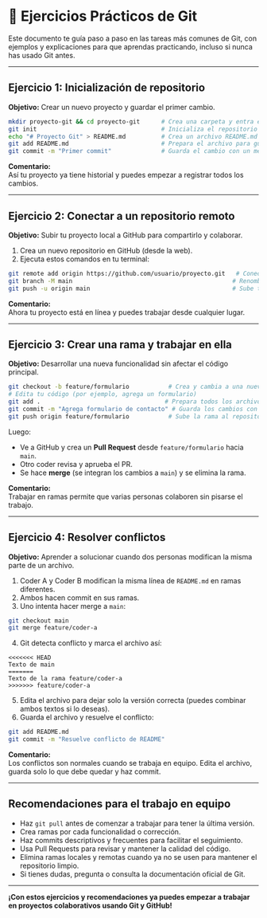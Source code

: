 # 🧪 Ejercicios Prácticos de Git

Este documento te guía paso a paso en las tareas más comunes de Git, con ejemplos y explicaciones para que aprendas practicando, incluso si nunca has usado Git antes.

---

## Ejercicio 1: Inicialización de repositorio

**Objetivo:** Crear un nuevo proyecto y guardar el primer cambio.

```bash
mkdir proyecto-git && cd proyecto-git      # Crea una carpeta y entra en ella
git init                                   # Inicializa el repositorio Git
echo "# Proyecto Git" > README.md          # Crea un archivo README.md con un título
git add README.md                          # Prepara el archivo para guardarlo
git commit -m "Primer commit"              # Guarda el cambio con un mensaje
```
**Comentario:**  
Así tu proyecto ya tiene historial y puedes empezar a registrar todos los cambios.

---

## Ejercicio 2: Conectar a un repositorio remoto

**Objetivo:** Subir tu proyecto local a GitHub para compartirlo y colaborar.

1. Crea un nuevo repositorio en GitHub (desde la web).
2. Ejecuta estos comandos en tu terminal:

```bash
git remote add origin https://github.com/usuario/proyecto.git   # Conecta tu repo local con el remoto
git branch -M main                                             # Renombra la rama principal a 'main' si es necesario
git push -u origin main                                        # Sube tu proyecto a GitHub
```
**Comentario:**  
Ahora tu proyecto está en línea y puedes trabajar desde cualquier lugar.

---

## Ejercicio 3: Crear una rama y trabajar en ella

**Objetivo:** Desarrollar una nueva funcionalidad sin afectar el código principal.

```bash
git checkout -b feature/formulario           # Crea y cambia a una nueva rama
# Edita tu código (por ejemplo, agrega un formulario)
git add .                                   # Prepara todos los archivos modificados
git commit -m "Agrega formulario de contacto" # Guarda los cambios con un mensaje claro
git push origin feature/formulario           # Sube la rama al repositorio remoto
```

Luego:

- Ve a GitHub y crea un **Pull Request** desde `feature/formulario` hacia `main`.
- Otro coder revisa y aprueba el PR.
- Se hace **merge** (se integran los cambios a `main`) y se elimina la rama.

**Comentario:**  
Trabajar en ramas permite que varias personas colaboren sin pisarse el trabajo.

---

## Ejercicio 4: Resolver conflictos

**Objetivo:** Aprender a solucionar cuando dos personas modifican la misma parte de un archivo.

1. Coder A y Coder B modifican la misma línea de `README.md` en ramas diferentes.
2. Ambos hacen commit en sus ramas.
3. Uno intenta hacer merge a `main`:

```bash
git checkout main
git merge feature/coder-a
```

4. Git detecta conflicto y marca el archivo así:

```
<<<<<<< HEAD
Texto de main
=======
Texto de la rama feature/coder-a
>>>>>>> feature/coder-a
```

5. Edita el archivo para dejar solo la versión correcta (puedes combinar ambos textos si lo deseas).
6. Guarda el archivo y resuelve el conflicto:

```bash
git add README.md
git commit -m "Resuelve conflicto de README"
```

**Comentario:**  
Los conflictos son normales cuando se trabaja en equipo. Edita el archivo, guarda solo lo que debe quedar y haz commit.

---

## Recomendaciones para el trabajo en equipo

- Haz `git pull` antes de comenzar a trabajar para tener la última versión.
- Crea ramas por cada funcionalidad o corrección.
- Haz commits descriptivos y frecuentes para facilitar el seguimiento.
- Usa Pull Requests para revisar y mantener la calidad del código.
- Elimina ramas locales y remotas cuando ya no se usen para mantener el repositorio limpio.
- Si tienes dudas, pregunta o consulta la documentación oficial de Git.

---

**¡Con estos ejercicios y recomendaciones ya puedes empezar a trabajar en proyectos colaborativos usando Git y GitHub!**
